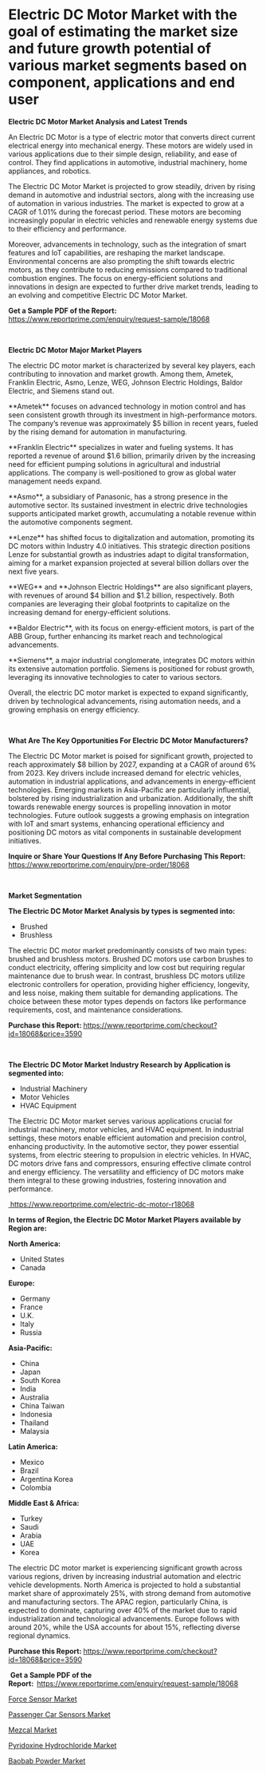 <p><h1>Electric DC Motor Market with the goal of estimating the market size and future growth potential of various market segments based on component, applications and end user</h1></p><p><strong>Electric DC Motor Market Analysis and Latest Trends</strong></p>
<p><p>An Electric DC Motor is a type of electric motor that converts direct current electrical energy into mechanical energy. These motors are widely used in various applications due to their simple design, reliability, and ease of control. They find applications in automotive, industrial machinery, home appliances, and robotics.</p><p>The Electric DC Motor Market is projected to grow steadily, driven by rising demand in automotive and industrial sectors, along with the increasing use of automation in various industries. The market is expected to grow at a CAGR of 1.01% during the forecast period. These motors are becoming increasingly popular in electric vehicles and renewable energy systems due to their efficiency and performance. </p><p>Moreover, advancements in technology, such as the integration of smart features and IoT capabilities, are reshaping the market landscape. Environmental concerns are also prompting the shift towards electric motors, as they contribute to reducing emissions compared to traditional combustion engines. The focus on energy-efficient solutions and innovations in design are expected to further drive market trends, leading to an evolving and competitive Electric DC Motor Market.</p></p>
<p><strong>Get a Sample PDF of the Report:&nbsp;</strong> <a href="https://www.reportprime.com/enquiry/request-sample/18068?utm_campaign=28&utm_medium=2&utm_source=Github&utm_content=ia&utm_term=20112024&utm_id=electric-dc-motor">https://www.reportprime.com/enquiry/request-sample/18068</a></p>
<p>&nbsp;</p>
<p><strong>Electric DC Motor Major Market Players</strong></p>
<p><p>The electric DC motor market is characterized by several key players, each contributing to innovation and market growth. Among them, Ametek, Franklin Electric, Asmo, Lenze, WEG, Johnson Electric Holdings, Baldor Electric, and Siemens stand out.</p><p>**Ametek** focuses on advanced technology in motion control and has seen consistent growth through its investment in high-performance motors. The company’s revenue was approximately $5 billion in recent years, fueled by the rising demand for automation in manufacturing.</p><p>**Franklin Electric** specializes in water and fueling systems. It has reported a revenue of around $1.6 billion, primarily driven by the increasing need for efficient pumping solutions in agricultural and industrial applications. The company is well-positioned to grow as global water management needs expand.</p><p>**Asmo**, a subsidiary of Panasonic, has a strong presence in the automotive sector. Its sustained investment in electric drive technologies supports anticipated market growth, accumulating a notable revenue within the automotive components segment.</p><p>**Lenze** has shifted focus to digitalization and automation, promoting its DC motors within Industry 4.0 initiatives. This strategic direction positions Lenze for substantial growth as industries adapt to digital transformation, aiming for a market expansion projected at several billion dollars over the next five years.</p><p>**WEG** and **Johnson Electric Holdings** are also significant players, with revenues of around $4 billion and $1.2 billion, respectively. Both companies are leveraging their global footprints to capitalize on the increasing demand for energy-efficient solutions. </p><p>**Baldor Electric**, with its focus on energy-efficient motors, is part of the ABB Group, further enhancing its market reach and technological advancements.</p><p>**Siemens**, a major industrial conglomerate, integrates DC motors within its extensive automation portfolio. Siemens is positioned for robust growth, leveraging its innovative technologies to cater to various sectors.</p><p>Overall, the electric DC motor market is expected to expand significantly, driven by technological advancements, rising automation needs, and a growing emphasis on energy efficiency.</p></p>
<p>&nbsp;</p>
<p><strong>What Are The Key Opportunities For Electric DC Motor Manufacturers?</strong></p>
<p><p>The Electric DC Motor market is poised for significant growth, projected to reach approximately $8 billion by 2027, expanding at a CAGR of around 6% from 2023. Key drivers include increased demand for electric vehicles, automation in industrial applications, and advancements in energy-efficient technologies. Emerging markets in Asia-Pacific are particularly influential, bolstered by rising industrialization and urbanization. Additionally, the shift towards renewable energy sources is propelling innovation in motor technologies. Future outlook suggests a growing emphasis on integration with IoT and smart systems, enhancing operational efficiency and positioning DC motors as vital components in sustainable development initiatives.</p></p>
<p><strong>Inquire or Share Your Questions If Any Before Purchasing This Report:</strong> <a href="https://www.reportprime.com/enquiry/pre-order/18068?utm_campaign=28&utm_medium=2&utm_source=Github&utm_content=ia&utm_term=20112024&utm_id=electric-dc-motor">https://www.reportprime.com/enquiry/pre-order/18068</a></p>
<p>&nbsp;</p>
<p><strong>Market Segmentation</strong></p>
<p><strong>The Electric DC Motor Market Analysis by types is segmented into:</strong></p>
<p><ul><li>Brushed</li><li>Brushless</li></ul></p>
<p><p>The electric DC motor market predominantly consists of two main types: brushed and brushless motors. Brushed DC motors use carbon brushes to conduct electricity, offering simplicity and low cost but requiring regular maintenance due to brush wear. In contrast, brushless DC motors utilize electronic controllers for operation, providing higher efficiency, longevity, and less noise, making them suitable for demanding applications. The choice between these motor types depends on factors like performance requirements, cost, and maintenance considerations.</p></p>
<p><strong>Purchase this Report:&nbsp;</strong><a href="https://www.reportprime.com/checkout?id=18068&price=3590&utm_campaign=28&utm_medium=2&utm_source=Github&utm_content=ia&utm_term=20112024&utm_id=electric-dc-motor">https://www.reportprime.com/checkout?id=18068&price=3590</a></p>
<p>&nbsp;</p>
<p><strong>The Electric DC Motor Market Industry Research by Application is segmented into:</strong></p>
<p><ul><li>Industrial Machinery</li><li>Motor Vehicles</li><li>HVAC Equipment</li></ul></p>
<p><p>The Electric DC Motor market serves various applications crucial for industrial machinery, motor vehicles, and HVAC equipment. In industrial settings, these motors enable efficient automation and precision control, enhancing productivity. In the automotive sector, they power essential systems, from electric steering to propulsion in electric vehicles. In HVAC, DC motors drive fans and compressors, ensuring effective climate control and energy efficiency. The versatility and efficiency of DC motors make them integral to these growing industries, fostering innovation and performance.</p></p>
<p><a href="https://www.reportprime.com/electric-dc-motor-r18068?utm_campaign=28&utm_medium=2&utm_source=Github&utm_content=ia&utm_term=20112024&utm_id=electric-dc-motor">&nbsp;https://www.reportprime.com/electric-dc-motor-r18068</a></p>
<p><strong>In terms of Region, the Electric DC Motor Market Players available by Region are:</strong></p>
<p>
    <p> <strong> North America: </strong>
        <ul>
            <li>United States</li>
            <li>Canada</li>
        </ul>
        </p> 
    <p> <strong> Europe: </strong>
        <ul>
            <li>Germany</li>
            <li>France</li>
            <li>U.K.</li>
            <li>Italy</li>
            <li>Russia</li>
        </ul>
        </p> 
    <p> <strong> Asia-Pacific: </strong>
        <ul>
            <li>China</li>
            <li>Japan</li>
            <li>South Korea</li>
            <li>India</li>
            <li>Australia</li>
            <li>China Taiwan</li>
            <li>Indonesia</li>
            <li>Thailand</li>
            <li>Malaysia</li>
        </ul>
        </p> 
    <p> <strong> Latin America: </strong>
        <ul>
            <li>Mexico</li>
            <li>Brazil</li>
            <li>Argentina Korea</li>
            <li>Colombia</li>
        </ul>
        </p> 
    <p> <strong> Middle East & Africa: </strong>
        <ul>
            <li>Turkey</li>
            <li>Saudi</li>
            <li>Arabia</li>
            <li>UAE</li>
            <li>Korea</li>
        </ul>
    </p>
    </p>
<p><p>The electric DC motor market is experiencing significant growth across various regions, driven by increasing industrial automation and electric vehicle developments. North America is projected to hold a substantial market share of approximately 25%, with strong demand from automotive and manufacturing sectors. The APAC region, particularly China, is expected to dominate, capturing over 40% of the market due to rapid industrialization and technological advancements. Europe follows with around 20%, while the USA accounts for about 15%, reflecting diverse regional dynamics.</p></p>
<p><strong>Purchase this Report: </strong><a href="https://www.reportprime.com/checkout?id=18068&price=3590&utm_campaign=28&utm_medium=2&utm_source=Github&utm_content=ia&utm_term=20112024&utm_id=electric-dc-motor">https://www.reportprime.com/checkout?id=18068&price=3590</a></p>
<p>&nbsp;<strong>Get a Sample PDF of the Report:&nbsp;&nbsp;</strong><a href="https://www.reportprime.com/enquiry/request-sample/18068?utm_campaign=28&utm_medium=2&utm_source=Github&utm_content=ia&utm_term=20112024&utm_id=electric-dc-motor">https://www.reportprime.com/enquiry/request-sample/18068</a></p>
<p><strong></strong></p>
<p><p><a href="https://github.com/SamiaChowdhury801/Market-Research-Report-List-1/blob/main/force-sensor-market.md?utm_campaign=28&utm_medium=2&utm_source=Github&utm_content=ia&utm_term=20112024&utm_id=electric-dc-motor">Force Sensor Market</a></p><p><a href="https://github.com/LilianFaulkner65/Market-Research-Report-List-1/blob/main/passenger-car-sensors-market.md?utm_campaign=28&utm_medium=2&utm_source=Github&utm_content=ia&utm_term=20112024&utm_id=electric-dc-motor">Passenger Car Sensors Market</a></p><p><a href="https://www.linkedin.com/pulse/market-demand-revenue-mezcal-industry-from-2024-2031-projected-1bnre?utm_campaign=28&utm_medium=2&utm_source=Github&utm_content=ia&utm_term=20112024&utm_id=electric-dc-motor">Mezcal Market</a></p><p><a href="https://issuu.com/reportprime-2/docs/pyridoxine-hydrochloride-market-siz_947f9c2fa6f63b?utm_campaign=28&utm_medium=2&utm_source=Github&utm_content=ia&utm_term=20112024&utm_id=electric-dc-motor">Pyridoxine Hydrochloride Market</a></p><p><a href="https://www.linkedin.com/pulse/baobab-powder-market-size-analysis-2024-2031-sustained-62-cagr-vdl7e?utm_campaign=28&utm_medium=2&utm_source=Github&utm_content=ia&utm_term=20112024&utm_id=electric-dc-motor">Baobab Powder Market</a></p></p>